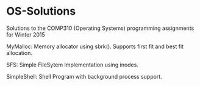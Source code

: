 # OS-Solutions
Solutions to the COMP310 (Operating Systems) programming assignments for Winter 2015

MyMalloc:
  Memory allocator using sbrk(). Supports first fit and best fit allocation.

SFS:
  Simple FileSytem Implementation using inodes.

SimpleShell:
  Shell Program with background process support.
